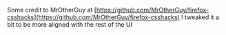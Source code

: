 Some credit to MrOtherGuy at [https://github.com/MrOtherGuy/firefox-csshacks](https://github.com/MrOtherGuy/firefox-csshacks) 
I tweaked it a bit to be more aligned with the rest of the UI